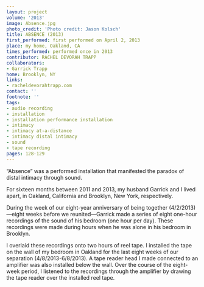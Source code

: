 ```yaml
---
layout: project
volume: '2013'
image: Absence.jpg
photo_credit: 'Photo credit: Jason Kolsch'
title: ABSENCE (2013)
first_performed: first performed on April 2, 2013
place: my home, Oakland, CA
times_performed: performed once in 2013
contributor: RACHEL DEVORAH TRAPP
collaborators:
- Garrick Trapp
home: Brooklyn, NY
links:
- racheldevorahtrapp.com
contact: ''
footnote: ''
tags:
- audio recording
- installation
- installation performance installation
- intimacy
- intimacy at-a-distance
- intimacy distal intimacy
- sound
- tape recording
pages: 128-129
---
```


“Absence” was a performed installation that manifested the paradox of distal intimacy through sound.

For  sixteen months between 2011 and 2013, my husband Garrick and I lived apart, in Oakland, California and Brooklyn, New York, respectively.

During the week of our eight-year anniversary of being together (4/2/2013)—eight weeks before we reunited—Garrick made a series of eight one-hour recordings of the sound of his bedroom (one hour per day). These recordings were made during hours when he was alone in his bedroom in Brooklyn.

I overlaid these recordings onto two hours of reel tape. I installed the tape on the wall of my bedroom in Oakland for the last eight weeks of our separation (4/8/2013-6/8/2013). A tape reader head I made connected to an amplifier was also installed below the wall. Over the course of the eight-week period, I listened to the recordings through the amplifier by drawing the tape reader over the installed reel tape.
